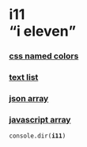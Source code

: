 # i11 <br><q>i eleven</q>

### [css named colors](https://www.w3.org/TR/css-color-4/#named-colors)

### [text list](i11.txt)

### [json array](i11.json)

### [javascript array](i11.js)

<code>console.dir(<strong>i11</strong>)</code>
